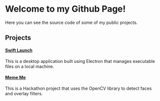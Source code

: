 # Welcome to my Github Page!
Here you can see the source code of some of my public projects.

## Projects
#### [Swift Launch](https://github.com/Swift-Suite/Swift-Launch "Go to Swift Launch Page")
This is a desktop application built using Electron that manages executable files on a local machine.

#### [Meme Me](https://github.com/drossmei/MemeMe "Go Memeify!")
This is a Hackathon project that uses the OpenCV library to detect faces and overlay filters.


<!--
**drossmei/drossmei** is a ✨ _special_ ✨ repository because its `README.md` (this file) appears on your GitHub profile.

Here are some ideas to get you started:

- 🔭 I’m currently working on ...
- 🌱 I’m currently learning ...
- 👯 I’m looking to collaborate on ...
- 🤔 I’m looking for help with ...
- 💬 Ask me about ...
- 📫 How to reach me: ...
- 😄 Pronouns: ...
- ⚡ Fun fact: ...
-->
